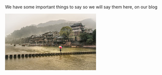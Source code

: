

We have some important things to say so we will say them here, on our blog

![](/uploads/versions/7d37280f-b244-465a-a2bc-6793deba789f---x0-0-300-188-300-188x---.jpg)